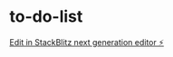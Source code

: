 # to-do-list

[Edit in StackBlitz next generation editor ⚡️](https://stackblitz.com/~/github.com/Renzuomin/to-do-list)